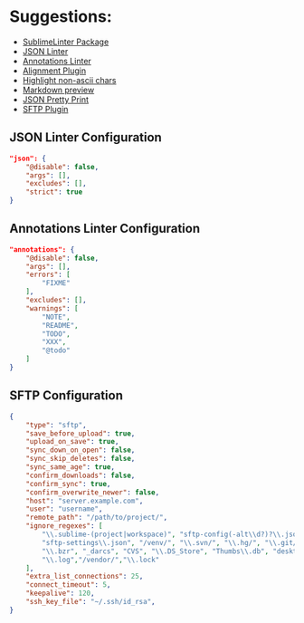 # Suggestions:
- [SublimeLinter Package](http://www.sublimelinter.com/en/latest/)
 - [JSON Linter](https://github.com/SublimeLinter/SublimeLinter-json)
 - [Annotations Linter](https://github.com/SublimeLinter/SublimeLinter-annotations)
- [Alignment Plugin](https://github.com/randy3k/AlignTab)
- [Highlight non-ascii chars](https://github.com/TuureKaunisto/highlight-dodgy-chars)
- [Markdown preview](https://github.com/revolunet/sublimetext-markdown-preview)
- [JSON Pretty Print](https://github.com/dzhibas/SublimePrettyJson)
- [SFTP Plugin](https://wbond.net/sublime_packages/sftp)

## JSON Linter Configuration
```json
"json": {
    "@disable": false,
    "args": [],
    "excludes": [],
    "strict": true
}
```

## Annotations Linter Configuration
```json
"annotations": {
    "@disable": false,
    "args": [],
    "errors": [
        "FIXME"
    ],
    "excludes": [],
    "warnings": [
        "NOTE",
        "README",
        "TODO",
        "XXX",
        "@todo"
    ]
}
```

## SFTP Configuration
```json
{
    "type": "sftp",
    "save_before_upload": true,
    "upload_on_save": true,
    "sync_down_on_open": false,
    "sync_skip_deletes": false,
    "sync_same_age": true,
    "confirm_downloads": false,
    "confirm_sync": true,
    "confirm_overwrite_newer": false,
    "host": "server.example.com",
    "user": "username",
    "remote_path": "/path/to/project/",
    "ignore_regexes": [
        "\\.sublime-(project|workspace)", "sftp-config(-alt\\d?)?\\.json",
        "sftp-settings\\.json", "/venv/", "\\.svn/", "\\.hg/", "\\.git/",
        "\\.bzr", "_darcs", "CVS", "\\.DS_Store", "Thumbs\\.db", "desktop\\.ini",
        "\\.log","/vendor/","\\.lock"
    ],
    "extra_list_connections": 25,
    "connect_timeout": 5,
    "keepalive": 120,
    "ssh_key_file": "~/.ssh/id_rsa",
}
```
